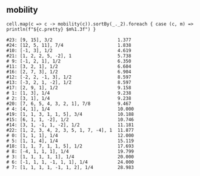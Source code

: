 ## mobility

    cell.map(c => c -> mobility(c)).sortBy(_._2).foreach { case (c, m) => println(f"${c.pretty} $m%1.3f") }

    #23: [9, 15], 3/2                        1.377
    #24: [12, 5, 11], 7/4                    1.838
    #10: [-1, 3], 1/2                        4.619
    #21: [1, 2, 2, 5, -2], 1                 5.738
    # 9: [-1, 2, 1], 1/2                     6.350
    #11: [3, 2, 1], 1/2                      6.604
    #16: [2, 7, 3], 1/2                      6.904
    #12: [-2, 2, -1, 3], 1/2                 8.597
    #13: [-3, 2, 1, -2], 1/2                 8.597
    #17: [2, 9, 1], 1/2                      9.158
    # 1: [1, 3], 1/4                         9.238
    # 2: [3, 1], 1/4                         9.238
    #20: [7, 6, 5, 4, 3, 2, 1], 7/8          9.467
    # 4: [4, 1], 1/4                         10.000
    #19: [1, 1, 3, 1, 1, 5], 3/4             10.188
    #15: [6, 1, 1, -2], 1/2                  10.746
    #14: [3, 1, -1, 1, -2], 1/2              11.181
    #22: [1, 2, 3, 4, 2, 3, 5, 1, 7, -4], 1  11.877
    # 0: [1, 1, 1], 1/4                      12.000
    # 5: [1, 1, 4], 1/4                      15.119
    #18: [1, 1, 7, 1, 1, 5], 1/2             17.693
    # 8: [-4, 1, 1, 1], 1/4                  19.799
    # 3: [1, 1, 1, 1, 1], 1/4                20.000
    # 6: [-1, 1, 1, -1, 1, 1], 1/4           24.000
    # 7: [1, 1, 1, 1, -1, 1, 2], 1/4         28.983
